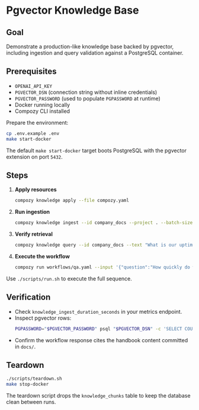 # Pgvector Knowledge Base

## Goal

Demonstrate a production-like knowledge base backed by pgvector, including ingestion and query validation against a PostgreSQL container.

## Prerequisites

- `OPENAI_API_KEY`
- `PGVECTOR_DSN` (connection string without inline credentials)
- `PGVECTOR_PASSWORD` (used to populate `PGPASSWORD` at runtime)
- Docker running locally
- Compozy CLI installed

Prepare the environment:

```bash
cp .env.example .env
make start-docker
```

The default `make start-docker` target boots PostgreSQL with the pgvector extension on port `5432`.

## Steps

1. **Apply resources**
   ```bash
   compozy knowledge apply --file compozy.yaml
   ```
2. **Run ingestion**
   ```bash
   compozy knowledge ingest --id company_docs --project . --batch-size 48
   ```
3. **Verify retrieval**
   ```bash
   compozy knowledge query --id company_docs --text "What is our uptime target?" --top_k 3 --min_score 0.2 --output table
   ```
4. **Execute the workflow**
   ```bash
   compozy run workflows/qa.yaml --input '{"question":"How quickly do we publish retrospectives?"}'
   ```

Use `./scripts/run.sh` to execute the full sequence.

## Verification

- Check `knowledge_ingest_duration_seconds` in your metrics endpoint.
- Inspect pgvector rows:
  ```bash
  PGPASSWORD="$PGVECTOR_PASSWORD" psql "$PGVECTOR_DSN" -c 'SELECT COUNT(*) FROM knowledge_chunks;'
  ```
- Confirm the workflow response cites the handbook content committed in `docs/`.

## Teardown

```bash
./scripts/teardown.sh
make stop-docker
```

The teardown script drops the `knowledge_chunks` table to keep the database clean between runs.
